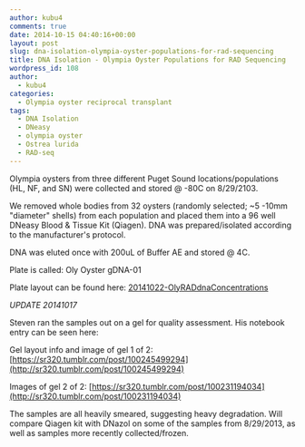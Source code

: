 ```yaml
---
author: kubu4
comments: true
date: 2014-10-15 04:40:16+00:00
layout: post
slug: dna-isolation-olympia-oyster-populations-for-rad-sequencing
title: DNA Isolation - Olympia Oyster Populations for RAD Sequencing
wordpress_id: 108
author:
  - kubu4
categories:
  - Olympia oyster reciprocal transplant
tags:
  - DNA Isolation
  - DNeasy
  - olympia oyster
  - Ostrea lurida
  - RAD-seq
---
```


Olympia oysters from three different Puget Sound locations/populations (HL, NF, and SN) were collected and stored @ -80C on 8/29/2103.

We removed whole bodies from 32 oysters (randomly selected; ~5 -10mm "diameter" shells) from each population and placed them into a 96 well DNeasy Blood & Tissue Kit (Qiagen). DNA was prepared/isolated according to the manufacturer's protocol.

DNA was eluted once with 200uL of Buffer AE and stored @ 4C.

Plate is called: Oly Oyster gDNA-01

Plate layout can be found here: [20141022-OlyRADdnaConcentrations](https://docs.google.com/spreadsheets/d/1ikRj2DEvkgIyogSGpl2V_6a64XDUyCSlwdQFO8Qv1no/edit?usp=sharing)

_UPDATE 20141017_

Steven ran the samples out on a gel for quality assessment. His notebook entry can be seen here:

Gel layout info and image of gel 1 of 2: [https://sr320.tumblr.com/post/100245499294](http://sr320.tumblr.com/post/100245499294)

Images of gel 2 of 2: [https://sr320.tumblr.com/post/100231194034](http://sr320.tumblr.com/post/100231194034)

The samples are all heavily smeared, suggesting heavy degradation. Will compare Qiagen kit with DNazol on some of the samples from 8/29/2013, as well as samples more recently collected/frozen.
